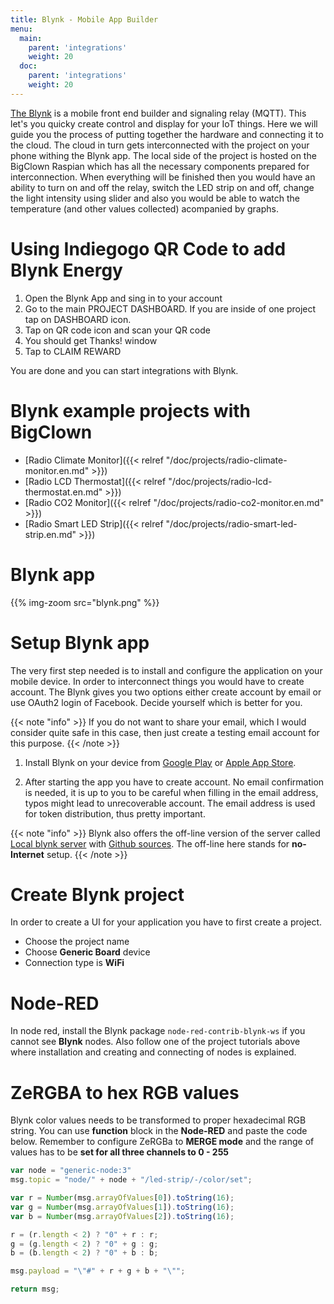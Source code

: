 ```yaml
---
title: Blynk - Mobile App Builder
menu:
  main:
    parent: 'integrations'
    weight: 20
  doc:
    parent: 'integrations'
    weight: 20
---
```


[The Blynk](http://www.blynk.cc/) is a mobile front end builder and signaling relay (MQTT). This let's you quicky create control and display for your IoT things. Here we will guide you the process of putting together the hardware and connecting it to the cloud. The cloud in turn gets interconnected with the project on your phone withing the Blynk app. The local side of the project is hosted on the BigClown Raspian which has all the necessary components prepared for interconnection. When everything will be finished then you would have an ability to turn on and off the relay, switch the LED strip on and off, change the light intensity using slider and also you would be able to watch the temperature (and other values collected) acompanied by graphs.

# Using Indiegogo QR Code to add Blynk Energy

1. Open the Blynk App and sing in to your account
2. Go to the main PROJECT DASHBOARD. If you are inside of one project tap on DASHBOARD icon.
3. Tap on QR code icon and scan your QR code
4. You should get Thanks! window
5. Tap to CLAIM REWARD

You are done and you can start integrations with Blynk.

# Blynk example projects with BigClown

  * [Radio Climate Monitor]({{< relref "/doc/projects/radio-climate-monitor.en.md" >}})
  * [Radio LCD Thermostat]({{< relref "/doc/projects/radio-lcd-thermostat.en.md" >}})
  * [Radio CO2 Monitor]({{< relref "/doc/projects/radio-co2-monitor.en.md" >}})
  * [Radio Smart LED Strip]({{< relref "/doc/projects/radio-smart-led-strip.en.md" >}})

# Blynk app

{{% img-zoom src="blynk.png" %}}

# Setup Blynk app

The very first step needed is to install and configure the application on your mobile device. In order to interconnect things you would have to create account. The Blynk gives you two options either create account by email or use OAuth2 login of Facebook. Decide yourself which is better for you.

{{< note "info" >}}
If you do not want to share your email, which I would consider quite safe in this case, then just create a testing email account for this purpose.
{{< /note >}}

1. Install Blynk on your device from [Google Play](https://play.google.com/store/apps/details?id=cc.blynk) or [Apple App Store](https://itunes.apple.com/us/app/blynk-iot-for-arduino-rpi-particle-esp8266/id808760481).

2. After starting the app you have to create account. No email confirmation is needed, it is up to you to be careful when filling in the email address, typos might lead to unrecoverable account. The email address is used for token distribution, thus pretty important.

{{< note "info" >}}
Blynk also offers the off-line version of the server called [Local blynk server](http://docs.blynk.cc/#blynk-server) with [Github sources](https://github.com/blynkkk/blynk-server). The off-line here stands for **no-Internet** setup.
{{< /note >}}

# Create Blynk project

In order to create a UI for your application you have to first create a project.

  * Choose the project name
  * Choose **Generic Board** device
  * Connection type is **WiFi**

# Node-RED

In node red, install the Blynk package `node-red-contrib-blynk-ws` if you cannot see **Blynk** nodes. Also follow one of the project tutorials above where installation and creating and connecting of nodes is explained.

# ZeRGBA to hex RGB values

Blynk color values needs to be transformed to proper hexadecimal RGB string. You can use **function** block in the **Node-RED** and paste the code below. Remember to configure ZeRGBa to **MERGE mode** and the range of values has to be **set for all three channels to 0 - 255**

```js
var node = "generic-node:3"
msg.topic = "node/" + node + "/led-strip/-/color/set";

var r = Number(msg.arrayOfValues[0]).toString(16);
var g = Number(msg.arrayOfValues[1]).toString(16);
var b = Number(msg.arrayOfValues[2]).toString(16);

r = (r.length < 2) ? "0" + r : r;
g = (g.length < 2) ? "0" + g : g;
b = (b.length < 2) ? "0" + b : b;

msg.payload = "\"#" + r + g + b + "\"";

return msg;
```
